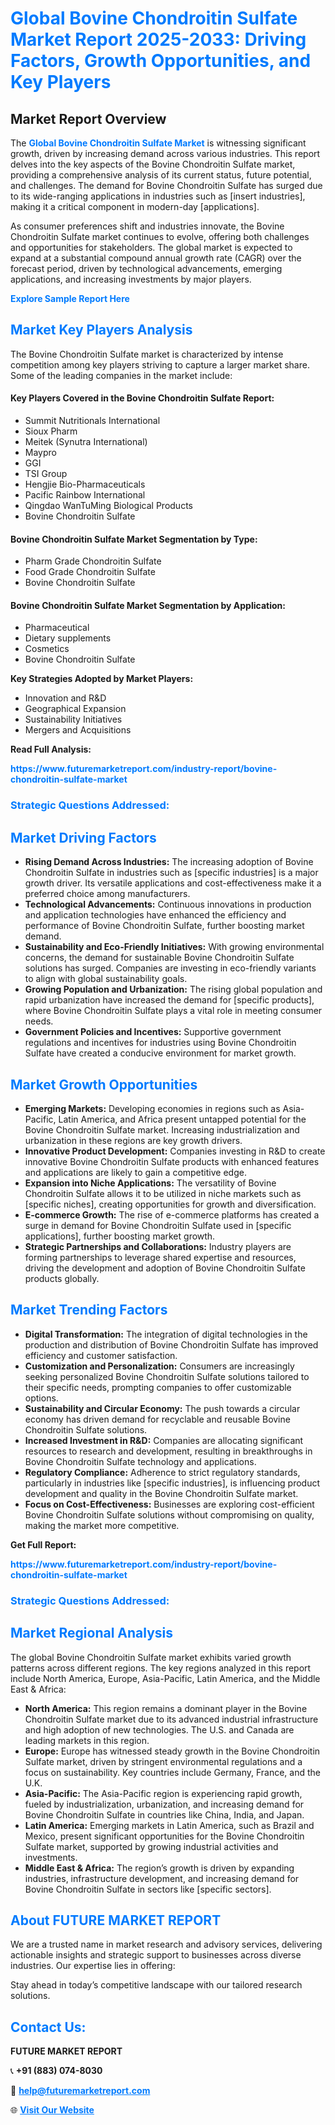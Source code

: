 <h1 style="color: #007BFF;">Global Bovine Chondroitin Sulfate Market Report 2025-2033: Driving Factors, Growth Opportunities, and Key Players</h1>

<section id="overview">
<h2>Market Report Overview</h2>
<p>The <a href="https://www.futuremarketreport.com/industry-report/bovine-chondroitin-sulfate-market" style="color: #007BFF; text-decoration: none;"><strong>Global Bovine Chondroitin Sulfate Market</strong></a> is witnessing significant growth, driven by increasing demand across various industries. This report delves into the key aspects of the Bovine Chondroitin Sulfate market, providing a comprehensive analysis of its current status, future potential, and challenges. The demand for Bovine Chondroitin Sulfate has surged due to its wide-ranging applications in industries such as [insert industries], making it a critical component in modern-day [applications].</p>
<p>As consumer preferences shift and industries innovate, the Bovine Chondroitin Sulfate market continues to evolve, offering both challenges and opportunities for stakeholders. The global market is expected to expand at a substantial compound annual growth rate (CAGR) over the forecast period, driven by technological advancements, emerging applications, and increasing investments by major players.</p>
</section>

<section id="overview">
<p><a href="https://www.futuremarketreport.com/request-sample/reportId=97275" style="color: #007BFF; text-decoration: none;"><strong>Explore Sample Report Here</strong></a></p>
</section>

<section id="key-players">
<h2 style="color: #007BFF;">Market Key Players Analysis</h2>
<p>The Bovine Chondroitin Sulfate market is characterized by intense competition among key players striving to capture a larger market share. Some of the leading companies in the market include:</p>
<h4>Key Players Covered in the Bovine Chondroitin Sulfate Report:</h4>
<ul><li>Summit Nutritionals International</li><li>Sioux Pharm</li><li>Meitek (Synutra International)</li><li>Maypro</li><li>GGI</li><li>TSI Group</li><li>Hengjie Bio-Pharmaceuticals</li><li>Pacific Rainbow International</li><li>Qingdao WanTuMing Biological Products</li><li>Bovine Chondroitin Sulfate</li></ul>
<h4>Bovine Chondroitin Sulfate Market Segmentation by Type:</h4>
<ul><li>Pharm Grade Chondroitin Sulfate</li><li>Food Grade Chondroitin Sulfate</li><li>Bovine Chondroitin Sulfate</li></ul>

<h4>Bovine Chondroitin Sulfate Market Segmentation by Application:</h4>
<ul><li>Pharmaceutical</li><li>Dietary supplements</li><li>Cosmetics</li><li>Bovine Chondroitin Sulfate</li></ul>
<p><strong>Key Strategies Adopted by Market Players:</strong></p>
<ul>
<li>Innovation and R&D</li>
<li>Geographical Expansion</li>
<li>Sustainability Initiatives</li>
<li>Mergers and Acquisitions</li>
</ul>
</section>

<section>
<p><strong>Read Full Analysis: </strong></p><a href="https://www.futuremarketreport.com/industry-report/bovine-chondroitin-sulfate-market" style="color: #007BFF; text-decoration: none;"><strong>https://www.futuremarketreport.com/industry-report/bovine-chondroitin-sulfate-market</strong></a>
<h3 style="color: #007BFF;">Strategic Questions Addressed:</h3>
</section>

<section id="driving-factors">
<h2 style="color: #007BFF;">Market Driving Factors</h2>
<ul>
<li><strong>Rising Demand Across Industries:</strong> The increasing adoption of Bovine Chondroitin Sulfate in industries such as [specific industries] is a major growth driver. Its versatile applications and cost-effectiveness make it a preferred choice among manufacturers.</li>
<li><strong>Technological Advancements:</strong> Continuous innovations in production and application technologies have enhanced the efficiency and performance of Bovine Chondroitin Sulfate, further boosting market demand.</li>
<li><strong>Sustainability and Eco-Friendly Initiatives:</strong> With growing environmental concerns, the demand for sustainable Bovine Chondroitin Sulfate solutions has surged. Companies are investing in eco-friendly variants to align with global sustainability goals.</li>
<li><strong>Growing Population and Urbanization:</strong> The rising global population and rapid urbanization have increased the demand for [specific products], where Bovine Chondroitin Sulfate plays a vital role in meeting consumer needs.</li>
<li><strong>Government Policies and Incentives:</strong> Supportive government regulations and incentives for industries using Bovine Chondroitin Sulfate have created a conducive environment for market growth.</li>
</ul>
</section>

<section id="growth-opportunities">
<h2 style="color: #007BFF;">Market Growth Opportunities</h2>
<ul>
<li><strong>Emerging Markets:</strong> Developing economies in regions such as Asia-Pacific, Latin America, and Africa present untapped potential for the Bovine Chondroitin Sulfate market. Increasing industrialization and urbanization in these regions are key growth drivers.</li>
<li><strong>Innovative Product Development:</strong> Companies investing in R&D to create innovative Bovine Chondroitin Sulfate products with enhanced features and applications are likely to gain a competitive edge.</li>
<li><strong>Expansion into Niche Applications:</strong> The versatility of Bovine Chondroitin Sulfate allows it to be utilized in niche markets such as [specific niches], creating opportunities for growth and diversification.</li>
<li><strong>E-commerce Growth:</strong> The rise of e-commerce platforms has created a surge in demand for Bovine Chondroitin Sulfate used in [specific applications], further boosting market growth.</li>
<li><strong>Strategic Partnerships and Collaborations:</strong> Industry players are forming partnerships to leverage shared expertise and resources, driving the development and adoption of Bovine Chondroitin Sulfate products globally.</li>
</ul>
</section>

<section id="trending-factors">
<h2 style="color: #007BFF;">Market Trending Factors</h2>
<ul>
<li><strong>Digital Transformation:</strong> The integration of digital technologies in the production and distribution of Bovine Chondroitin Sulfate has improved efficiency and customer satisfaction.</li>
<li><strong>Customization and Personalization:</strong> Consumers are increasingly seeking personalized Bovine Chondroitin Sulfate solutions tailored to their specific needs, prompting companies to offer customizable options.</li>
<li><strong>Sustainability and Circular Economy:</strong> The push towards a circular economy has driven demand for recyclable and reusable Bovine Chondroitin Sulfate solutions.</li>
<li><strong>Increased Investment in R&D:</strong> Companies are allocating significant resources to research and development, resulting in breakthroughs in Bovine Chondroitin Sulfate technology and applications.</li>
<li><strong>Regulatory Compliance:</strong> Adherence to strict regulatory standards, particularly in industries like [specific industries], is influencing product development and quality in the Bovine Chondroitin Sulfate market.</li>
<li><strong>Focus on Cost-Effectiveness:</strong> Businesses are exploring cost-efficient Bovine Chondroitin Sulfate solutions without compromising on quality, making the market more competitive.</li>
</ul>
</section>

<section>
<p><strong>Get Full Report: </strong></p><a href="https://www.futuremarketreport.com/industry-report/bovine-chondroitin-sulfate-market" style="color: #007BFF; text-decoration: none;"><strong>https://www.futuremarketreport.com/industry-report/bovine-chondroitin-sulfate-market</strong></a>
<h3 style="color: #007BFF;">Strategic Questions Addressed:</h3>
</section>


<section id="regional-analysis">
<h2 style="color: #007BFF;">Market Regional Analysis</h2>
<p>The global Bovine Chondroitin Sulfate market exhibits varied growth patterns across different regions. The key regions analyzed in this report include North America, Europe, Asia-Pacific, Latin America, and the Middle East & Africa:</p>
<ul>
<li><strong>North America:</strong> This region remains a dominant player in the Bovine Chondroitin Sulfate market due to its advanced industrial infrastructure and high adoption of new technologies. The U.S. and Canada are leading markets in this region.</li>
<li><strong>Europe:</strong> Europe has witnessed steady growth in the Bovine Chondroitin Sulfate market, driven by stringent environmental regulations and a focus on sustainability. Key countries include Germany, France, and the U.K.</li>
<li><strong>Asia-Pacific:</strong> The Asia-Pacific region is experiencing rapid growth, fueled by industrialization, urbanization, and increasing demand for Bovine Chondroitin Sulfate in countries like China, India, and Japan.</li>
<li><strong>Latin America:</strong> Emerging markets in Latin America, such as Brazil and Mexico, present significant opportunities for the Bovine Chondroitin Sulfate market, supported by growing industrial activities and investments.</li>
<li><strong>Middle East & Africa:</strong> The region’s growth is driven by expanding industries, infrastructure development, and increasing demand for Bovine Chondroitin Sulfate in sectors like [specific sectors].</li>
</ul>
</section>

<footer>
<h2 style="color: #007BFF;">About FUTURE MARKET REPORT</h2>
<p>We are a trusted name in market research and advisory services, delivering actionable insights and strategic support to businesses across diverse industries. Our expertise lies in offering:</p>

<p>Stay ahead in today’s competitive landscape with our tailored research solutions.</p>

<h2 style="color: #007BFF;">Contact Us:</h2>
<p><strong>FUTURE MARKET REPORT</strong></p>
<p>📞 <strong>+91 (883) 074-8030</strong></p>
<p>📧 <strong><a href="mailto:help@futuremarketreport.com" style="color: #007BFF;">help@futuremarketreport.com</a></strong></p>
<p>🌐 <strong><a href="https://www.futuremarketreport.com/" style="color: #007BFF;">Visit Our Website</a></strong></p>
</footer>